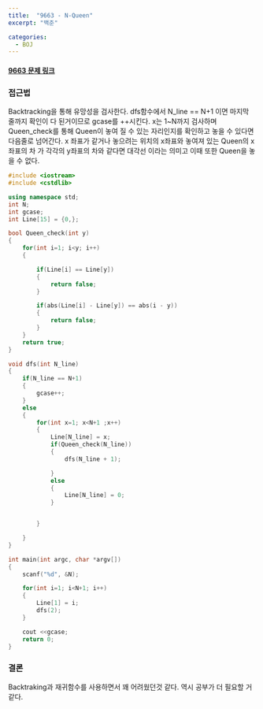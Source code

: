 ```yaml
---
title:  "9663 - N-Queen"
excerpt: "백준"

categories:
  - BOJ
---
```


#### [9663 문제 링크](https://www.acmicpc.net/problem/9663)

### 접근법
Backtracking을 통해 유망성을 검사한다.
dfs함수에서 N_line == N+1 이면 마지막 줄까지 확인이 다 된거이므로 gcase를 ++시킨다.
x는 1~N까지 검사하며 Queen_check를 통해 Queen이 놓여 질 수 있는 자리인지를 확인하고 놓을 수 있다면
다음줄로 넘어간다.
x 좌표가 같거나 놓으려는 위치의 x좌표와 놓여져 있는 Queen의 x좌표의 차 가 각각의 y좌표의 차와 같다면 대각선
이라는 의미고 이때 또한 Queen을 놓을 수 없다.


```cpp
#include <iostream>
#include <cstdlib>

using namespace std;
int N;
int gcase;
int Line[15] = {0,};

bool Queen_check(int y)
{
    for(int i=1; i<y; i++)  
    {

        if(Line[i] == Line[y])
        {
            return false;
        }

        if(abs(Line[i] - Line[y]) == abs(i - y))
        {
            return false;
        }
    }
    return true;
}

void dfs(int N_line)
{
    if(N_line == N+1)
    {
        gcase++;
    }
    else
    {
        for(int x=1; x<N+1 ;x++)
        {
            Line[N_line] = x;
            if(Queen_check(N_line))
            {
                dfs(N_line + 1);

            }
            else
            {
                Line[N_line] = 0;
            }


        }

    }
}

int main(int argc, char *argv[])
{
    scanf("%d", &N);

    for(int i=1; i<N+1; i++)
    {
        Line[1] = i;
        dfs(2);
    }

    cout <<gcase;
    return 0;
}
```

### 결론
Backtraking과 재귀함수를 사용하면서 꽤 어려웠던것 같다. 역시 공부가 더 필요할 거 같다.
